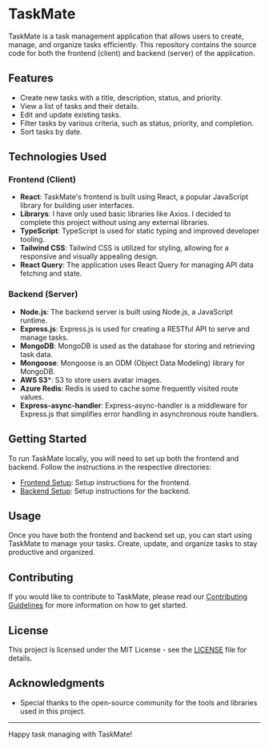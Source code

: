 # TaskMate

TaskMate is a task management application that allows users to create, manage, and organize tasks efficiently. This repository contains the source code for both the frontend (client) and backend (server) of the application.

## Features

- Create new tasks with a title, description, status, and priority.
- View a list of tasks and their details.
- Edit and update existing tasks.
- Filter tasks by various criteria, such as status, priority, and completion.
- Sort tasks by date.

## Technologies Used

### Frontend (Client)

- **React**: TaskMate's frontend is built using React, a popular JavaScript library for building user interfaces.
- **Librarys**: I have only used basic libraries like Axios. I decided to complete this project without using any external libraries.
- **TypeScript**: TypeScript is used for static typing and improved developer tooling.
- **Tailwind CSS**: Tailwind CSS is utilized for styling, allowing for a responsive and visually appealing design.
- **React Query**: The application uses React Query for managing API data fetching and state.

### Backend (Server)

- **Node.js**: The backend server is built using Node.js, a JavaScript runtime.
- **Express.js**: Express.js is used for creating a RESTful API to serve and manage tasks.
- **MongoDB**: MongoDB is used as the database for storing and retrieving task data.
- **Mongoose**: Mongoose is an ODM (Object Data Modeling) library for MongoDB.
- **AWS S3***: S3 to store users avatar images.
- **Azure Redis**: Redis is used to cache some frequently visited route values.
- **Express-async-handler**: Express-async-handler is a middleware for Express.js that simplifies error handling in asynchronous route handlers.

## Getting Started

To run TaskMate locally, you will need to set up both the frontend and backend. Follow the instructions in the respective directories:

- [Frontend Setup](./client/README.md): Setup instructions for the frontend.
- [Backend Setup](./server/README.md): Setup instructions for the backend.

## Usage

Once you have both the frontend and backend set up, you can start using TaskMate to manage your tasks. Create, update, and organize tasks to stay productive and organized.

## Contributing

If you would like to contribute to TaskMate, please read our [Contributing Guidelines](CONTRIBUTING.md) for more information on how to get started.

## License

This project is licensed under the MIT License - see the [LICENSE](LICENSE) file for details.

## Acknowledgments

- Special thanks to the open-source community for the tools and libraries used in this project.

---

Happy task managing with TaskMate!
